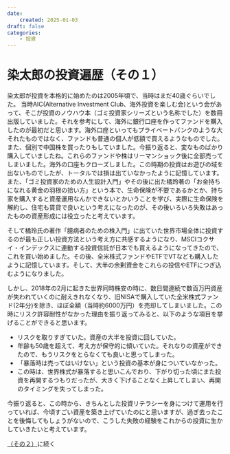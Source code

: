 ```yaml
---
date:
    created: 2025-01-03
draft: false
categories:
    - 投資
---
```

# 染太郎の投資遍歴（その１）



染太郎が投資を本格的に始めたのは2005年頃で、当時はまだ40歳ぐらいでした。
当時AIC(Alternative Investment Club、海外投資を楽しむ会)という会があって、そこが投資のノウハウ本（ゴミ投資家シリーズという名称でした）を数冊出版していました。それを参考にして、海外に銀行口座を作ってファンドを購入したのが最初だと思います。海外口座といってもプライベートバンクのような大それたものではなく、ファンドも普通の個人が低額で買えるようなものでした。また、個別で中国株を買ったりもしていました。今振り返ると、変なものばかり購入していましたね。これらのファンドや株はリーマンショック後に全部売ってしまいました。海外の口座もクローズしました。この時期の投資はお遊びの域を出ないものでしたが、トータルでは損は出ていなかったように記憶しています。また、「ゴミ投資家のための人生設計入門」やその後に出た橘玲著の「お金持ちになれる黄金の羽根の拾い方」という本で、生命保険が不要であるかとか、持ち家を購入すると資産運用なんかできないとかいうことを学び、実際に生命保険を解約し、住宅も賃貸で良いという考えになったのが、その後いろいろ失敗はあったものの資産形成には役立ったと考えています。

<!-- more -->
そして橘玲氏の著作「臆病者のための株入門」に出ていた世界市場全体に投資するのが最も正しい投資方法という考え方に共感するようになり、MSCIコクサイ・インデックスに連動する投資信託が日本でも買えるようになってきたので、これを買い始めました。その後、全米株式ファンドやETFでVTなども購入したように記憶しています。そして、大半の余剰資金をこれらの投信やETFにつぎ込むようになりました。

しかし、2018年の2月に起きた世界同時株安の時に、数日間連続で数百万円資産が失われていくのに耐えきれなくなり、旧NISAで購入していた全米株式ファンド(2年分)を除き、ほぼ全額（当時約6000万円）を売却してしまいました。この時にリスク許容耐性がなかった理由を振り返ってみると、以下のような項目を挙げることができると思います。

* リスクを取りすぎていた。資産の大半を投資に回していた。
* 年齢も50歳を超えて、考え方が保守的に傾いていた。それなりの資産ができたので、もうリスクをとらなくても良いと思ってしまった。
* 「暴落時は売ってはいけない」という投資の基本が身についていなかった。
* この時は、世界株式が暴落すると思いこんでおり、下がり切った頃にまた投資を再開するつもりだったが、大きく下げることなく上昇してしまい、再開のタイミングを失ってしまった。

今振り返ると、この時から、きちんとした投資リテラシーを身につけて運用を行っていれば、今頃すごい資産を築き上げていたのにと思いますが、過ぎ去ったことを後悔してもしょうがないので、こうした失敗の経験をこれからの投資に生かしていきたいと考えています。

[（その２）](2025-01-04.md)に続く
